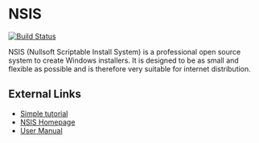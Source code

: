 # NSIS

[![Build Status](https://travis-ci.org/kichik/nsis.svg?branch=master)](https://travis-ci.org/kichik/nsis)

NSIS (Nullsoft Scriptable Install System) is a professional open source system to create Windows installers. It is designed to be as small and flexible as possible and is therefore very suitable for internet distribution.

## External Links

   * [Simple tutorial](https://nsis.sourceforge.io/Simple_tutorials)
   * [NSIS Homepage](https://nsis.sourceforge.io/)
   * [User Manual](https://nsis.sourceforge.io/Docs/)
